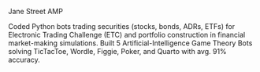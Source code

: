 Jane Street AMP

Coded Python bots trading securities (stocks, bonds, ADRs, ETFs) for Electronic Trading Challenge (ETC) and portfolio construction in financial market-making simulations.
Built 5 Artificial-Intelligence Game Theory Bots solving TicTacToe, Wordle, Figgie, Poker, and Quarto with avg. 91% accuracy.  
